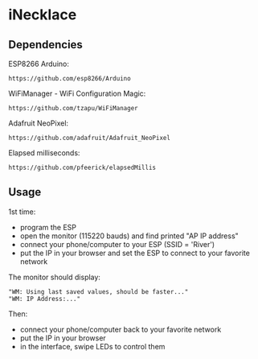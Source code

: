 # iNecklace

## Dependencies

ESP8266 Arduino:

    https://github.com/esp8266/Arduino

WiFiManager - WiFi Configuration Magic:

    https://github.com/tzapu/WiFiManager

Adafruit NeoPixel:

    https://github.com/adafruit/Adafruit_NeoPixel

Elapsed milliseconds:

    https://github.com/pfeerick/elapsedMillis


## Usage

1st time:
  * program the ESP
  * open the monitor (115220 bauds) and find printed "AP IP address"
  * connect your phone/computer to your ESP (SSID = 'River')
  * put the IP in your browser and set the ESP to connect to your favorite network

The monitor should display:

    "WM: Using last saved values, should be faster..."
    "WM: IP Address:..."

Then:
  * connect your phone/computer back to your favorite network
  * put the IP in your browser
  * in the interface, swipe LEDs to control them

